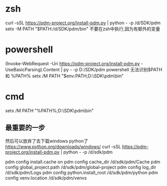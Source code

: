 # zsh
curl -sSL https://pdm-project.org/install-pdm.py | python - -p /d/SDK/pdm
setx -M PATH "$PATH:/d/SDK/pdm/bin" 不要在zsh中执行,因为有额外的变量
# powershell
(Invoke-WebRequest -Uri https://pdm-project.org/install-pdm.py -UseBasicParsing).Content | py - -p D:/SDK/pdm
powershell 无法识别$PATH 和 %PATH%
setx /M PATH "$env:PATH;D:\SDK\pdm\bin"
# cmd
setx /M PATH "%PATH%;D:\SDK\pdm\bin"

## 最重要的一步
然后可以放弃了去下载windows python了 https://www.python.org/downloads/windows/
curl -sSL https://pdm-project.org/install-pdm.py | python - -p /d/sdk/pdm

pdm config install.cache on
pdm config cache_dir /d/sdk/pdm/Cache
pdm config global_project.path /d/sdk/pdm/global-project
pdm config log_dir /d/sdk/pdm/Logs
pdm config python.install_root /d/sdk/pdm/python
pdm config venv.location /d/sdk/pdm/venvs